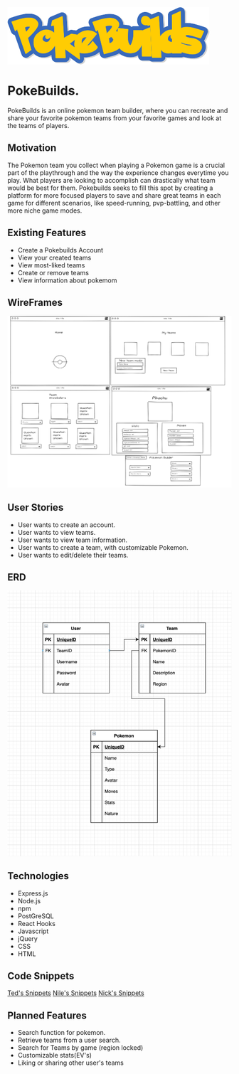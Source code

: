 ![PokeBuildsLogo](/pern-auth-frontend/src/img/pokebuilds.png)
# PokeBuilds.
PokeBuilds is an online pokemon team builder, where you can recreate and share your favorite pokemon teams from your favorite games and look at the teams of players. 


## Motivation
The Pokemon team you collect when playing a Pokemon game is a crucial part of the playthrough and the way the experience changes everytime you play. What players are looking to accomplish can drastically what team would be best for them. Pokebuilds seeks to fill this spot by creating a platform for more focused players to save and share great teams in each game for different scenarios, like speed-running, pvp-battling, and other more niche game modes. 


## Existing Features
* Create a Pokebuilds Account
* View your created teams
* View most-liked teams
* Create or remove teams
* View information about pokemom

## WireFrames
![pokebuildsERD](/images/736ad646ca5fbcd53695310dea4f5ba0.png)


## User Stories
* User wants to create an account.
* User wants to view teams.
* User wants to view team information.
* User wants to create a team, with customizable Pokemon.
* User wants to edit/delete their teams.

## ERD
![Wireframe](/images/Screen_Shot_2020-11-16_at_2.46.24_PM.png)

## Technologies
* Express.js
* Node.js
* npm
* PostGreSQL
* React Hooks
* Javascript
* jQuery
* CSS
* HTML

## Code Snippets
[Ted's Snippets](images/unknown.png)
[Nile's Snippets](images/structure.PNG)
[Nick's Snippets](images/Screen_Shot_2020-11-30_at_11.27.54_AM.png)

## Planned Features
* Search function for pokemon.
* Retrieve teams from a user search.
* Search for Teams by game (region locked)
* Customizable stats(EV's)
* Liking or sharing other user's teams